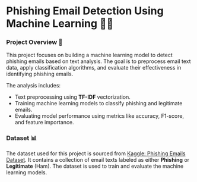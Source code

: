 # Phishing Email Detection Using Machine Learning 📧🔐

### Project Overview 🔭
This project focuses on building a machine learning model to detect phishing emails based on text analysis. The goal is to preprocess email text data, apply classification algorithms, and evaluate their effectiveness in identifying phishing emails. 

The analysis includes:
- Text preprocessing using **TF-IDF** vectorization.
- Training machine learning models to classify phishing and legitimate emails.
- Evaluating model performance using metrics like accuracy, F1-score, and feature importance.

### Dataset 📊
The dataset used for this project is sourced from [Kaggle: Phishing Emails Dataset](https://www.kaggle.com/datasets/subhajournal/phishingemails/data). It contains a collection of email texts labeled as either **Phishing** or **Legitimate** (Ham). The dataset is used to train and evaluate the machine learning models.

